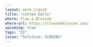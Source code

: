 ```yaml
---
layout: work.liquid
title: "cotton balls"
where: Claw & Blossom
where-url: https://clawandblossom.com/
upcoming: true
tags: "21"
issue: "Solstice: SCREENS"
---
```

